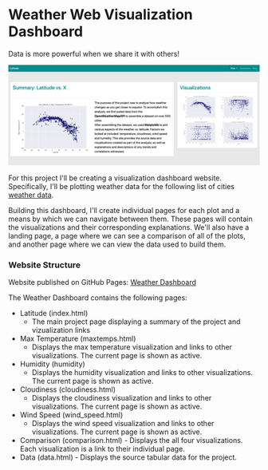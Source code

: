 # Weather Web Visualization Dashboard

Data is more powerful when we share it with others!

![Landing Page](Images/Land_Page_Large.png)


For this project I'll be creating a visualization dashboard website. Specifically, I'll be plotting weather data for the following list of cities [weather data](WebViz/Resources/cities.csv).

Building this dashboard, I'll create individual pages for each plot and a means by which we can navigate between them. These pages will contain the visualizations and their corresponding explanations. We'll also have a landing page, a page where we can see a comparison of all of the plots, and another page where we can view the data used to build them. 

### Website Structure

Website published on GitHub Pages: [Weather Dashboard]()

The Weather Dashboard contains the following pages:
- Latitude (index.html)
    - The main project page displaying a summary of the project and vizualization links
- Max Temperature (maxtemps.html)
    - Displays the max temperature visualization and links to other visualizations.  The current page is shown as active.
- Humidity (humidity)
    - Displays the humidity visualization and links to other visualizations.  The current page is shown as active.
- Cloudiness (cloudiness.html)
    - Displays the cloudiness visualization and links to other visualizations.  The current page is shown as active.
- Wind Speed (wind_speed.html)
    - Displays the wind speed visualization and links to other visualizations.  The current page is shown as active.
- Comparison (comparison.html)
        - Displays the all four visualizations. Each visualization is a link to their individual page.
- Data (data.html)
        - Displays the source tabular data for the project.
